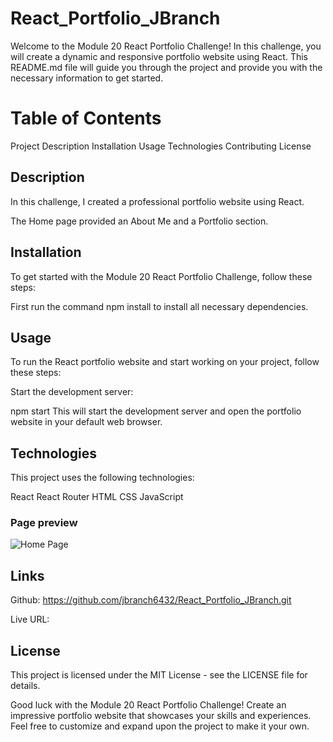 # React_Portfolio_JBranch

Welcome to the Module 20 React Portfolio Challenge! In this challenge, you will create a dynamic and responsive portfolio website using React. This README.md file will guide you through the project and provide you with the necessary information to get started.

# Table of Contents

Project Description
Installation
Usage
Technologies
Contributing
License

## Description

In this challenge, I created a professional portfolio website using React. 

The Home page provided an About Me and a Portfolio section. 

## Installation

To get started with the Module 20 React Portfolio Challenge, follow these steps:

First run the command npm install to install all necessary dependencies.

## Usage

To run the React portfolio website and start working on your project, follow these steps:

Start the development server:

npm start
This will start the development server and open the portfolio website in your default web browser. 



## Technologies

This project uses the following technologies:

React
React Router
HTML
CSS
JavaScript

### Page preview

![Home Page](./portfolio/public/Screenshot%20(692).png)

## Links

Github:
https://github.com/jbranch6432/React_Portfolio_JBranch.git

Live URL:


## License

This project is licensed under the MIT License - see the LICENSE file for details.

Good luck with the Module 20 React Portfolio Challenge! Create an impressive portfolio website that showcases your skills and experiences. Feel free to customize and expand upon the project to make it your own.